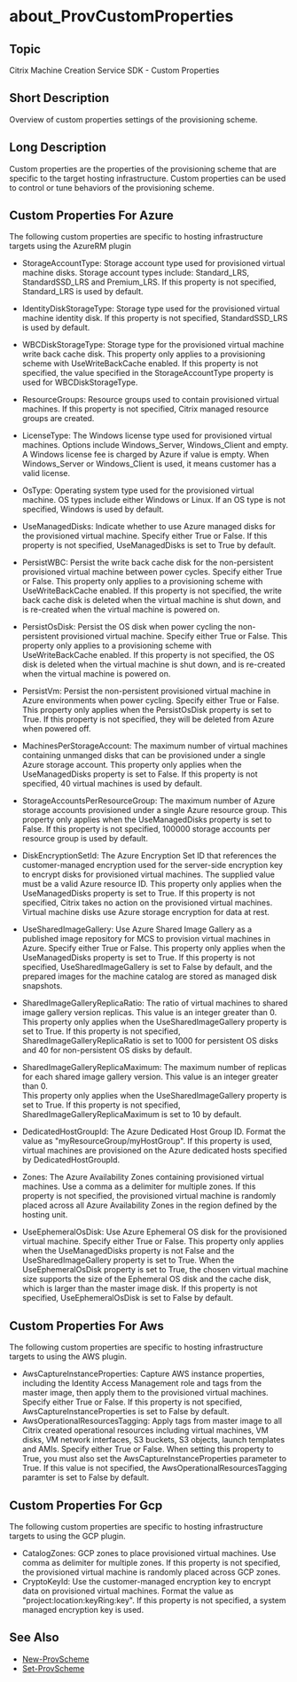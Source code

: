﻿
# about\_ProvCustomProperties

## Topic
Citrix Machine Creation Service SDK - Custom Properties


## Short Description
Overview of custom properties settings of the provisioning scheme.


## Long Description
Custom properties are the properties of the provisioning scheme that are specific to the target hosting infrastructure. Custom properties can be used to control or tune behaviors of the provisioning scheme.


## Custom Properties For Azure
The following custom properties are specific to hosting infrastructure targets using the AzureRM plugin


* StorageAccountType: Storage account type used for provisioned virtual machine disks. Storage account types include: Standard\_LRS, StandardSSD\_LRS and Premium\_LRS. If this property is not specified, Standard\_LRS is used by default.
* IdentityDiskStorageType: Storage type used for the provisioned virtual machine identity disk. If this property is not specified, StandardSSD\_LRS is used by default.
* WBCDiskStorageType: Storage type for the provisioned virtual machine write back cache disk. This property only applies to a provisioning scheme with UseWriteBackCache enabled. If this property is not specified, the value specified in the StorageAccountType property is used for WBCDiskStorageType.
* ResourceGroups: Resource groups used to contain provisioned virtual machines. If this property is not specified, Citrix managed resource groups are created.
* LicenseType: The Windows license type used for provisioned virtual machines. Options include Windows\_Server, Windows\_Client and empty. A Windows license fee is charged by Azure if value is empty. When Windows\_Server or Windows\_Client is used, it means customer has a valid license.
* OsType: Operating system type used for the provisioned virtual machine. OS types include either Windows or Linux. If an OS type is not specified, Windows is used by default.
* UseManagedDisks: Indicate whether to use Azure managed disks for the provisioned virtual machine. Specify either True or False. If this property is not specified, UseManagedDisks is set to True by default.
* PersistWBC: Persist the write back cache disk for the non-persistent provisioned virtual machine between power cycles. Specify either True or False. This property only applies to a provisioning scheme with UseWriteBackCache enabled. If this property is not specified, the write back cache disk is deleted when the virtual machine is shut down, and is re-created when the virtual machine is powered on.
* PersistOsDisk: Persist the OS disk when power cycling the non-persistent provisioned virtual machine. Specify either True or False. This property only applies to a provisioning scheme with UseWriteBackCache enabled. If this property is not specified, the OS disk is deleted when the virtual machine is shut down, and is re-created when the virtual machine is powered on.
* PersistVm: Persist the non-persistent provisioned virtual machine in Azure environments when power cycling. Specify either True or False. This property only applies when the PersistOsDisk property is set to True. If this property is not specified, they will be deleted from Azure when powered off.
* MachinesPerStorageAccount: The maximum number of virtual machines containing unmanged disks that can be provisioned under a single Azure storage account. This property only applies when the UseManagedDisks property is set to False. If this property is not specified, 40 virtual machines is used by default.
* StorageAccountsPerResourceGroup: The maximum number of Azure storage accounts provisioned under a single Azure resource group. This property only applies when the UseManagedDisks property is set to False. If this property is not specified, 100000 storage accounts per resource group is used by default.
* DiskEncryptionSetId: The Azure Encryption Set ID that references the customer-managed encryption used for the server-side encryption key to encrypt disks for provisioned virtual machines. The supplied value must be a valid Azure resource ID. This property only applies when the UseManagedDisks property is set to True. If this property is not specified, Citrix takes no action on the provisioned virtual machines. Virtual machine disks use Azure storage encryption for data at rest.
* UseSharedImageGallery: Use Azure Shared Image Gallery as a published image repository for MCS to provision virtual machines in Azure. Specify either True or False. This property only applies when the UseManagedDisks property is set to True. If this property is not specified, UseSharedImageGallery is set to False by default, and the prepared images for the machine catalog are stored as managed disk snapshots.
* SharedImageGalleryReplicaRatio: The ratio of virtual machines to shared image gallery version replicas. This value is an integer greater than 0. This property only applies when the UseSharedImageGallery property is set to True. If this property is not specified, SharedImageGalleryReplicaRatio is set to 1000 for persistent OS disks and 40 for non-persistent OS disks by default.
* SharedImageGalleryReplicaMaximum: The maximum number of replicas for each shared image gallery version. This value is an integer greater than
  0.  
This property only applies when the UseSharedImageGallery property is set to True. If this property is not specified, SharedImageGalleryReplicaMaximum is set to 10 by default.

* DedicatedHostGroupId: The Azure Dedicated Host Group ID. Format the value as "myResourceGroup/myHostGroup". If this property is used, virtual machines are provisioned on the Azure dedicated hosts specified by DedicatedHostGroupId.
* Zones: The Azure Availability Zones containing provisioned virtual machines. Use a comma as a delimiter for multiple zones. If this property is not specified, the provisioned virtual machine is randomly placed across all Azure Availability Zones in the region defined by the hosting unit.
* UseEphemeralOsDisk: Use Azure Ephemeral OS disk for the provisioned virtual machine. Specify either True or False. This property only applies when the UseManagedDisks property is not False and the UseSharedImageGallery property is set to True. When the UseEphemeralOsDisk property is set to True, the chosen virtual machine size supports the size of the Ephemeral OS disk and the cache disk, which is larger than the master image disk. If this property is not specified, UseEphemeralOsDisk is set to False by default.

## Custom Properties For Aws

The following custom properties are specific to hosting infrastructure targets to using the AWS plugin.


* AwsCaptureInstanceProperties: Capture AWS instance properties, including the Identity Access Management role and tags from the master image, then apply them to the provisioned virtual machines. Specify either True or False. If this property is not specified, AwsCaptureInstanceProperties is set to False by default.
* AwsOperationalResourcesTagging: Apply tags from master image to all Citrix created operational resources including virtual machines, VM disks, VM network interfaces, S3 buckets, S3 objects, launch templates and AMIs. Specify either True or False. When setting this property to True, you must also set the AwsCaptureInstanceProperties parameter to True. If this value is not specified, the AwsOperationalResourcesTagging paramter is set to False by default.

## Custom Properties For Gcp

The following custom properties are specific to hosting infrastructure targets to using the GCP plugin.


* CatalogZones: GCP zones to place provisioned virtual machines. Use comma as delimiter for multiple zones. If this property is not specified, the provisioned virtual machine is randomly placed across GCP zones.
* CryptoKeyId: Use the customer-managed encryption key to encrypt data on provisioned virtual machines. Format the value as "project:location:keyRing:key". If this property is not specified, a system managed encryption key is used.

## See Also

* [New-ProvScheme](../New-ProvScheme/)
* [Set-ProvScheme](../Set-ProvScheme/)


